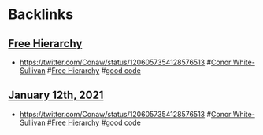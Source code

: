 
# Backlinks
## [Free Hierarchy](<Free Hierarchy.md>)
- https://twitter.com/Conaw/status/1206057354128576513 #[Conor White-Sullivan](<Conor White-Sullivan.md>) #[Free Hierarchy](<Free Hierarchy.md>) #[good code](<good code.md>)

## [January 12th, 2021](<January 12th, 2021.md>)
- https://twitter.com/Conaw/status/1206057354128576513 #[Conor White-Sullivan](<Conor White-Sullivan.md>) #[Free Hierarchy](<Free Hierarchy.md>) #[good code](<good code.md>)

